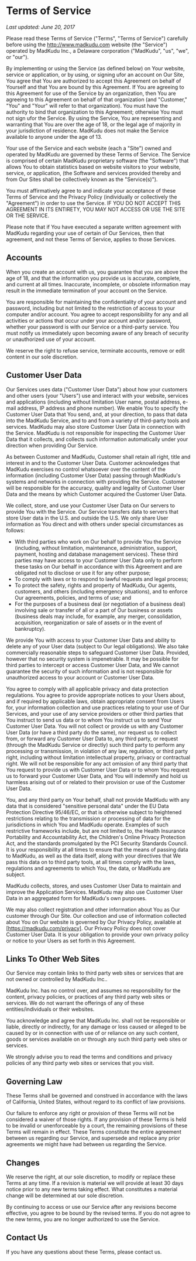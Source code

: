 # Terms of Service

*Last updated: June 20, 2017*

Please read these Terms of Service ("Terms", "Terms of Service") carefully before using the http://www.madkudu.com website (the "Service") operated by MadKudu Inc., a Delaware corporation ("MadKudu", "us", "we", or "our").

By implementing or using the Service (as defined below) on Your website, service or application, or by using, or signing ufor an account on Our Site, You agree that You are authorized to accept this Agreement on behalf of Yourself and that You are bound by this Agreement. If You are agreeing to this Agreement for use of the Service by an organization, then You are agreeing to this Agreement on behalf of that organization (and "Customer," "You" and "Your" will refer to that organization). You must have the authority to bind that organization to this Agreement; otherwise You must not sign ufor the Service. By using the Service, You are representing and warranting that You are over the age of 18, or the legal age of majority in your jurisdiction of residence. MadKudu does not make the Service available to anyone under the age of 13.

Your use of the Service and each website (each a "Site") owned and operated by MadKudu are governed by these Terms of Service. The Service is comprised of certain MadKudu proprietary software (the "Software") that allows You to obtain statistics based on website visitors to your website, service, or application, (the Software and services provided thereby and from Our Sites shall be collectively known as the "Service(s)").

You must affirmatively agree to and indicate your acceptance of these Terms of Service and the Privacy Policy (individually or collectively the "Agreement") in order to use the Service. IF YOU DO NOT ACCEPT THIS AGREEMENT IN ITS ENTIRETY, YOU MAY NOT ACCESS OR USE THE SITE OR THE SERVICE.

Please note that if You have executed a separate written agreement with MadKudu regarding your use of certain of Our Services, then that agreement, and not these Terms of Service, applies to those Services.


## Accounts

When you create an account with us, you guarantee that you are above the age of 18, and that the information you provide us is accurate, complete, and current at all times. Inaccurate, incomplete, or obsolete information may result in the immediate termination of your account on the Service.

You are responsible for maintaining the confidentiality of your account and password, including but not limited to the restriction of access to your computer and/or account. You agree to accept responsibility for any and all activities or actions that occur under your account and/or password, whether your password is with our Service or a third-party service. You must notify us immediately upon becoming aware of any breach of security or unauthorized use of your account.


We reserve the right to refuse service, terminate accounts, remove or edit content in our sole discretion.


## Customer User Data

Our Services uses data ("Customer User Data") about how your customers and other users (your "Users") use and interact with your website, services and applications (including without limitation User name, postal address, e-mail address, IP address and phone number). We enable You to specify the Customer User Data that You send, and, at your direction, to pass that data into the MadKudu Service, and to and from a variety of third-party tools and services. MadKudu may also store Customer User Data in connection with the Service. MadKudu is not responsible for inspecting the Customer User Data that it collects, and collects such information automatically under your direction when providing Our Service.

As between Customer and MadKudu, Customer shall retain all right, title and interest in and to the Customer User Data. Customer acknowledges that MadKudu exercises no control whatsoever over the content of the information (including Customer User Data) passing through MadKudu's systems and networks in connection with providing the Service. Customer will be responsible for the accuracy, quality and legality of Customer User Data and the means by which Customer acquired the Customer User Data.

We collect, store, and use your Customer User Data on Our servers to provide You with the Service. Our Service transfers data to servers that store User data in the U.S. and outside the U.S. We only share User information as You direct and with others under special circumstances as follows:

  - With third parties who work on Our behalf to provide You the Service (including, without limitation, maintenance, administration, support, payment, hosting and database management services). These third parties may have access to your Customer User Data only to perform these tasks on Our behalf in accordance with this Agreement and are obligated not to disclose or use it for any other purpose;
  - To comply with laws or to respond to lawful requests and legal process;
  - To protect the safety, rights and property of MadKudu, Our agents, customers, and others (including emergency situations), and to enforce Our agreements, policies, and terms of use; and
  - For the purposes of a business deal (or negotiation of a business deal) involving sale or transfer of all or a part of Our business or assets (business deals may include, for example, any merger, consolidation, acquisition, reorganization or sale of assets or in the event of bankruptcy).

We provide You with access to your Customer User Data and ability to delete any of your User data (subject to Our legal obligations). We also take commercially reasonable steps to safeguard Customer User Data. Provided, however that no security system is impenetrable. It may be possible for third parties to intercept or access Customer User Data, and We cannot guarantee the security of such information and is not responsible for unauthorized access to your account or Customer User Data.

You agree to comply with all applicable privacy and data protection regulations. You agree to provide appropriate notices to your Users about, and if required by applicable laws, obtain appropriate consent from Users for, your information collection and use practices relating to your use of Our Services, and your use of any service providers or other third parties that You instruct to send us data or to whom You instruct us to send Your Customer User Data. You will not collect or provide us with any Customer User Data (or have a third party do the same), nor request us to collect from, or forward any Customer User Data to, any third party, or request (through the MadKudu Service or directly) such third party to perform any processing or transmission, in violation of any law, regulation, or third party right, including without limitation intellectual property, privacy or contractual right. We will not be responsible for any act omission of any third party that You request to provide us with Customer User Data or to whom You request us to forward your Customer User Data, and You will indemnify and hold us harmless arising out of or related to their provision or use of the Customer User Data.

You, and any third party on Your behalf, shall not provide MadKudu with any data that is considered "sensitive personal data" under the EU Data Protection Directive 95/46/EC, or that is otherwise subject to heightened restrictions relating to the transmission or processing of data for the jurisdictions in which You and MadKudu operate. Examples of such restrictive frameworks include, but are not limited to, the Health Insurance Portability and Accountability Act, the Children's Online Privacy Protection Act, and the standards promulgated by the PCI Security Standards Council. It is your responsibility at all times to ensure that the means of passing data to MadKudu, as well as the data itself, along with your directives that We pass this data on to third party tools, at all times comply with the laws, regulations and agreements to which You, the data, or MadKudu are subject.

MadKudu collects, stores, and uses Customer User Data to maintain and improve the Application Services. MadKudu may also use Customer User Data in an aggregated form for MadKudu's own purposes.

We may also collect registration and other information about You as Our customer through Our Site. Our collection and use of information collected about You on Our website is governed by Our Privacy Policy, available at [https://madkudu.com/privacy]. Our Privacy Policy does not cover Customer User Data. It is your obligation to provide your own privacy policy or notice to your Users as set forth in this Agreement.

## Links To Other Web Sites

Our Service may contain links to third party web sites or services that are not owned or controlled by MadKudu Inc..

MadKudu Inc. has no control over, and assumes no responsibility for the content, privacy policies, or practices of any third party web sites or services. We do not warrant the offerings of any of these entities/individuals or their websites.

You acknowledge and agree that MadKudu Inc. shall not be responsible or liable, directly or indirectly, for any damage or loss caused or alleged to be caused by or in connection with use of or reliance on any such content, goods or services available on or through any such third party web sites or services.

We strongly advise you to read the terms and conditions and privacy policies of any third party web sites or services that you visit.


## Governing Law

These Terms shall be governed and construed in accordance with the laws of California, United States, without regard to its conflict of law provisions.

Our failure to enforce any right or provision of these Terms will not be considered a waiver of those rights. If any provision of these Terms is held to be invalid or unenforceable by a court, the remaining provisions of these Terms will remain in effect. These Terms constitute the entire agreement between us regarding our Service, and supersede and replace any prior agreements we might have had between us regarding the Service.

## Changes

We reserve the right, at our sole discretion, to modify or replace these Terms at any time. If a revision is material we will provide at least 30 days notice prior to any new terms taking effect. What constitutes a material change will be determined at our sole discretion.

By continuing to access or use our Service after any revisions become effective, you agree to be bound by the revised terms. If you do not agree to the new terms, you are no longer authorized to use the Service.

## Contact Us

If you have any questions about these Terms, please contact us.
